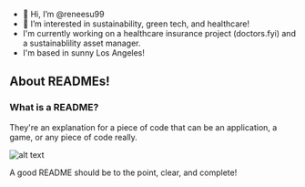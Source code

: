 - 👋 Hi, I’m @reneesu99
- 👀 I’m interested in sustainability, green tech, and healthcare!
- I'm currently working on a healthcare insurance project (doctors.fyi) and a sustainablility asset manager.
- I'm based in sunny Los Angeles!
<!---
reneesu99/reneesu99 is a ✨ special ✨ repository because its `README.md` (this file) appears on your GitHub profile.
You can click the Preview link to take a look at your changes.
--->


## About READMEs!
### What is a README? 
They're an explanation for a piece of code that can be an application, a game, or any piece of code really. 

![alt text](https://cf.geekdo-images.com/j0r1HhYDpHHJphZcx9_IZQ__opengraph/img/Mg75Mzlaq3sgFdOTz5exkfZmf_c=/fit-in/1200x630/filters:strip_icc()/pic1172540.jpg "Logo Title Text 1")














A good README should be to the point, clear, and complete!
